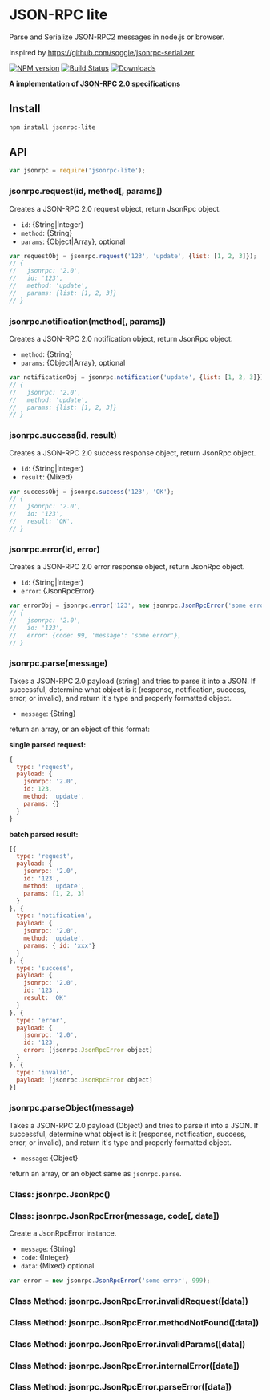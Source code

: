 # JSON-RPC lite
Parse and Serialize JSON-RPC2 messages in node.js or browser.

Inspired by https://github.com/soggie/jsonrpc-serializer

[![NPM version][npm-image]][npm-url]
[![Build Status][travis-image]][travis-url]
[![Downloads][downloads-image]][downloads-url]

**A implementation of [JSON-RPC 2.0 specifications](http://jsonrpc.org/specification)**

## Install

```sh
npm install jsonrpc-lite
```

## API

```js
var jsonrpc = require('jsonrpc-lite');
```
### jsonrpc.request(id, method[, params])
Creates a JSON-RPC 2.0 request object, return JsonRpc object.

- `id`: {String|Integer}
- `method`: {String}
- `params`:  {Object|Array}, optional

```js
var requestObj = jsonrpc.request('123', 'update', {list: [1, 2, 3]});
// {
//   jsonrpc: '2.0',
//   id: '123',
//   method: 'update',
//   params: {list: [1, 2, 3]}
// }
```

### jsonrpc.notification(method[, params])
Creates a JSON-RPC 2.0 notification object, return JsonRpc object.

- `method`: {String}
- `params`:  {Object|Array}, optional

```js
var notificationObj = jsonrpc.notification('update', {list: [1, 2, 3]});
// {
//   jsonrpc: '2.0',
//   method: 'update',
//   params: {list: [1, 2, 3]}
// }
```

### jsonrpc.success(id, result)
Creates a JSON-RPC 2.0 success response object, return JsonRpc object.

- `id`: {String|Integer}
- `result`:  {Mixed}

```js
var successObj = jsonrpc.success('123', 'OK');
// {
//   jsonrpc: '2.0',
//   id: '123',
//   result: 'OK',
// }
```

### jsonrpc.error(id, error)
Creates a JSON-RPC 2.0 error response object, return JsonRpc object.

- `id`: {String|Integer}
- `error`: {JsonRpcError}

```js
var errorObj = jsonrpc.error('123', new jsonrpc.JsonRpcError('some error', 99));
// {
//   jsonrpc: '2.0',
//   id: '123',
//   error: {code: 99, 'message': 'some error'},
// }
```

### jsonrpc.parse(message)
Takes a JSON-RPC 2.0 payload (string) and tries to parse it into a JSON. If successful, determine what object is it (response, notification, success, error, or invalid), and return it's type and properly formatted object.

- `message`: {String}

return an array, or an object of this format:

**single parsed request:**
```js
{
  type: 'request',
  payload: {
    jsonrpc: '2.0',
    id: 123,
    method: 'update',
    params: {}
  }
}
```

**batch parsed result:**
```js
[{
  type: 'request',
  payload: {
    jsonrpc: '2.0',
    id: '123',
    method: 'update',
    params: [1, 2, 3]
  }
}, {
  type: 'notification',
  payload: {
    jsonrpc: '2.0',
    method: 'update',
    params: {_id: 'xxx'}
  }
}, {
  type: 'success',
  payload: {
    jsonrpc: '2.0',
    id: '123',
    result: 'OK'
  }
}, {
  type: 'error',
  payload: {
    jsonrpc: '2.0',
    id: '123',
    error: [jsonrpc.JsonRpcError object]
  }
}, {
  type: 'invalid',
  payload: [jsonrpc.JsonRpcError object]
}]
```

### jsonrpc.parseObject(message)
Takes a JSON-RPC 2.0 payload (Object) and tries to parse it into a JSON. If successful, determine what object is it (response, notification, success, error, or invalid), and return it's type and properly formatted object.

- `message`: {Object}

return an array, or an object same as `jsonrpc.parse`.

### Class: jsonrpc.JsonRpc()

### Class: jsonrpc.JsonRpcError(message, code[, data])

Create a JsonRpcError instance.

- `message`:  {String}
- `code`:  {Integer}
- `data`: {Mixed} optional

```js
var error = new jsonrpc.JsonRpcError('some error', 999);
```

### Class Method: jsonrpc.JsonRpcError.invalidRequest([data])
### Class Method: jsonrpc.JsonRpcError.methodNotFound([data])
### Class Method: jsonrpc.JsonRpcError.invalidParams([data])
### Class Method: jsonrpc.JsonRpcError.internalError([data])
### Class Method: jsonrpc.JsonRpcError.parseError([data])

[npm-url]: https://npmjs.org/package/jsonrpc-lite
[npm-image]: http://img.shields.io/npm/v/jsonrpc-lite.svg

[travis-url]: https://travis-ci.org/teambition/jsonrpc-lite
[travis-image]: http://img.shields.io/travis/teambition/jsonrpc-lite.svg

[downloads-url]: https://npmjs.org/package/jsonrpc-lite
[downloads-image]: http://img.shields.io/npm/dm/jsonrpc-lite.svg?style=flat-square
